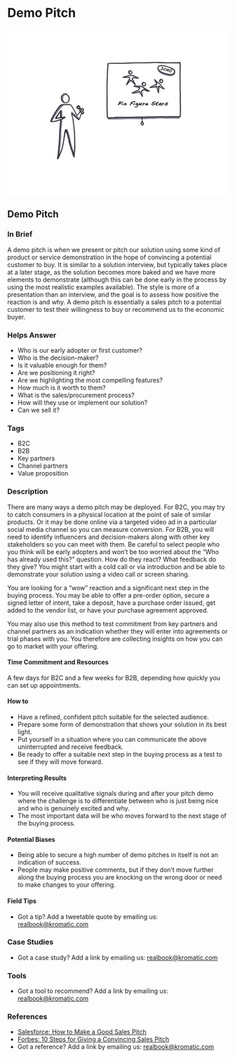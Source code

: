 # Demo Pitch

![](../.gitbook/assets/illustration-demo-pitch.png)

## Demo Pitch

### In Brief

A demo pitch is when we present or pitch our solution using some kind of product or service demonstration in the hope of convincing a potential customer to buy. It is similar to a solution interview, but typically takes place at a later stage, as the solution becomes more baked and we have more elements to demonstrate \(although this can be done early in the process by using the most realistic examples available\). The style is more of a presentation than an interview, and the goal is to assess how positive the reaction is and why. A demo pitch is essentially a sales pitch to a potential customer to test their willingness to buy or recommend us to the economic buyer.

### Helps Answer

* Who is our early adopter or first customer?
* Who is the decision-maker?
* Is it valuable enough for them?
* Are we positioning it right?
* Are we highlighting the most compelling features?
* How much is it worth to them?
* What is the sales/procurement process?
* How will they use or implement our solution?
* Can we sell it?

### Tags

* B2C
* B2B
* Key partners
* Channel partners
* Value proposition

### Description

There are many ways a demo pitch may be deployed. For B2C, you may try to catch consumers in a physical location at the point of sale of similar products. Or it may be done online via a targeted video ad in a particular social media channel so you can measure conversion. For B2B, you will need to identify influencers and decision-makers along with other key stakeholders so you can meet with them. Be careful to select people who you think will be early adopters and won’t be too worried about the “Who has already used this?” question. How do they react? What feedback do they give? You might start with a cold call or via introduction and be able to demonstrate your solution using a video call or screen sharing.

You are looking for a “wow” reaction and a significant next step in the buying process. You may be able to offer a pre-order option, secure a signed letter of intent, take a deposit, have a purchase order issued, get added to the vendor list, or have your purchase agreement approved.

You may also use this method to test commitment from key partners and channel partners as an indication whether they will enter into agreements or trial phases with you. You therefore are collecting insights on how you can go to market with your offering.

#### Time Commitment and Resources

A few days for B2C and a few weeks for B2B, depending how quickly you can set up appointments.

#### How to

* Have a refined, confident pitch suitable for the selected audience.
* Prepare some form of demonstration that shows your solution in its best light.
* Put yourself in a situation where you can communicate the above uninterrupted and receive feedback.
* Be ready to offer a suitable next step in the buying process as a test to see if they will move forward.

#### Interpreting Results

* You will receive qualitative signals during and after your pitch demo where the challenge is to differentiate between who is just being nice and who is genuinely excited and why.
* The most important data will be who moves forward to the next stage of the buying process.

#### Potential Biases

* Being able to secure a high number of demo pitches in itself is not an indication of success.
* People may make positive comments, but if they don’t move further along the buying process you are knocking on the wrong door or need to make changes to your offering.

#### Field Tips

* Got a tip? Add a tweetable quote by emailing us: [realbook@kromatic.com](mailto:realbook@kromatic.com)

### Case Studies

* Got a case study? Add a link by emailing us: [realbook@kromatic.com](mailto:realbook@kromatic.com) 

### Tools

* Got a tool to recommend? Add a link by emailing us: [realbook@kromatic.com](mailto:realbook@kromatic.com)

### References

* [Salesforce: How to Make a Good Sales Pitch](https://www.salesforce.com/blog/2014/02/how-to-make-good-sales-pitch.html)
* [Forbes: 10 Steps for Giving a Convincing Sales Pitch](https://www.forbes.com/sites/theyec/2014/04/18/10-steps-for-giving-a-convincing-sales-pitch/#2ae195712102)
* Got a reference? Add a link by emailing us: [realbook@kromatic.com](mailto:realbook@kromatic.com)

